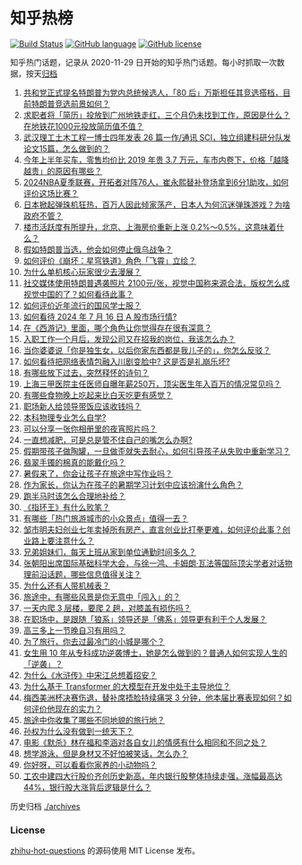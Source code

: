 # 知乎热榜
[![Build Status](https://github.com/ToWeLong/zhihu-hot-questions/workflows/CI/badge.svg)](https://github.com/ToWeLong/zhihu-hot-questions/actions)
[![GitHub language](https://img.shields.io/badge/language-golang-orange.svg)](https://golang.org/)
[![GitHub license](https://img.shields.io/github/license/ToWeLong/zhihu-hot-questions)](https://github.com/ToWeLong/zhihu-hot-questions/blob/main/LICENSE)

知乎热门话题，记录从 2020-11-29 日开始的知乎热门话题。每小时抓取一次数据，按天[归档](./archives)

<!-- BEGIN -->

1. [共和党正式提名特朗普为党内总统候选人，「80 后」万斯担任其竞选搭档，目前特朗普竞选前景如何？](https://www.zhihu.com/question/661729537)
1. [求职者将「简历」投放到广州地铁走红，三个月仍未找到工作，原因是什么？在地铁花1000元投放简历值不值？](https://www.zhihu.com/question/661671434)
1. [武汉理工土木工程一博士四年发表 26 篇一作/通讯 SCI，独立组建科研分队发论文15篇，怎么做到的？](https://www.zhihu.com/question/661397954)
1. [今年上半年买车，零售均价比 2019 年贵 3.7 万元，车市内卷下，价格「越降越贵」的原因有哪些？](https://www.zhihu.com/question/661670077)
1. [2024NBA夏季联赛，开拓者对阵76人，崔永熙替补登场拿到6分1助攻，如何评价这场比赛？](https://www.zhihu.com/question/661732211)
1. [日本掀起弹珠机狂热，百万人因此倾家荡产，日本人为何沉迷弹珠游戏？为啥政府不管？](https://www.zhihu.com/question/661502973)
1. [楼市活跃度有所提升，北京、上海房价重新上涨 0.2%～0.5%，这意味着什么？](https://www.zhihu.com/question/661691366)
1. [假如特朗普当选，他会如何停止俄乌战争？](https://www.zhihu.com/question/658082315)
1. [如何评价《崩坏：星穹铁道》角色「飞霄」立绘？](https://www.zhihu.com/question/661743617)
1. [为什么单机核心玩家很少去漫展？](https://www.zhihu.com/question/661611413)
1. [社交媒体使用特朗普遇袭照片 2100元/张，视觉中国称来源合法，版权怎么成视觉中国的了？如何看待此事？](https://www.zhihu.com/question/661686333)
1. [如何评价近年流行的国风学士服？](https://www.zhihu.com/question/661077017)
1. [如何看待 2024 年 7 月 16 日 A 股市场行情?](https://www.zhihu.com/question/661673855)
1. [在《西游记》里面，哪个角色让你觉得存在很有深意？](https://www.zhihu.com/question/661599373)
1. [入职工作一个月后，发现公司又在招我的岗位，我该怎么办？](https://www.zhihu.com/question/661390884)
1. [当你婆婆说「你是独生女，以后你家东西都是我儿子的」，你怎么反驳？](https://www.zhihu.com/question/661609628)
1. [如何看待把网络表情包融入川剧变脸中? 这是否是礼崩乐坏?](https://www.zhihu.com/question/661051368)
1. [有哪些放下过去，突然释怀的诗句？](https://www.zhihu.com/question/619681157)
1. [上海三甲医院主任医师自曝年薪250万，顶尖医生年入百万的情况常见吗？](https://www.zhihu.com/question/584238286)
1. [有哪些食物晚上吃起来比白天吃更有感觉？](https://www.zhihu.com/question/661162552)
1. [职场新人给领导带饭应该收钱吗？](https://www.zhihu.com/question/661414225)
1. [本科物理专业怎么自学?](https://www.zhihu.com/question/660437696)
1. [可以分享一张你相册里的夜宵照片吗？](https://www.zhihu.com/question/640840274)
1. [一直想减肥，可是总是管不住自己的嘴怎么办啊?](https://www.zhihu.com/question/661541559)
1. [假期带孩子做陶罐，一旦做歪就失去耐心，如何引导孩子从失败中重新学习？](https://www.zhihu.com/question/661237346)
1. [翡翠手镯的棉真的能戴化吗？](https://www.zhihu.com/question/659733344)
1. [暑假来了，你会让孩子在旅途中写作业吗？](https://www.zhihu.com/question/660702605)
1. [作为家长，你认为在孩子的暑期学习计划中应该扮演什么角色？](https://www.zhihu.com/question/660702695)
1. [跑半马时该怎么合理地补给？](https://www.zhihu.com/question/659377741)
1. [《指环王》有什么败笔？](https://www.zhihu.com/question/390207239)
1. [有哪些「热门旅游城市的小众景点」值得一去？](https://www.zhihu.com/question/661307775)
1. [邹市明夫妇创业七年卖掉所有房产，直言创业比打拳更难，如何评价此事？创业路上要注意什么？](https://www.zhihu.com/question/661340981)
1. [兄弟姐妹们，每天上班从家到单位通勤时间多久？](https://www.zhihu.com/question/658703051)
1. [张朝阳出席国际基础科学大会，与徐一鸿、卡姆朗·瓦法等国际顶尖学者对话物理前沿话题，哪些信息值得关注？](https://www.zhihu.com/question/661735474)
1. [为什么还有人带机械表？](https://www.zhihu.com/question/629030792)
1. [旅途中，有哪些风景是你无意中「闯入」的？](https://www.zhihu.com/question/661265050)
1. [一天内爬 3 层楼，要爬 2 趟，对膝盖有损伤吗？](https://www.zhihu.com/question/661235413)
1. [在职场中，是跟随「狼系」领导还是「佛系」领导更有利于个人发展？](https://www.zhihu.com/question/660814418)
1. [高三多上一节晚自习有用吗？](https://www.zhihu.com/question/659699961)
1. [为了旅行，你去过最冷门的小城是哪个？](https://www.zhihu.com/question/661265023)
1. [女生用 10 年从专科成功逆袭博士，她是怎么做到的？普通人如何实现人生的「逆袭」？](https://www.zhihu.com/question/661515535)
1. [为什么《水浒传》中宋江总想着招安？](https://www.zhihu.com/question/661067685)
1. [为什么基于 Transformer 的大模型在开发中处于主导地位？](https://www.zhihu.com/question/589738603)
1. [梅西美洲杯决赛伤退，替补席捂脸持续痛哭 3 分钟，他本届比赛表现如何？如何评价他现在的实力？](https://www.zhihu.com/question/661659664)
1. [旅途中你收集了哪些不同地貌的旅行地？](https://www.zhihu.com/question/660620579)
1. [孙权为什么没有做到一统天下？](https://www.zhihu.com/question/661067710)
1. [电影《默杀》林在福和李涵对各自女儿的情感有什么相同和不同之处？](https://www.zhihu.com/question/661681397)
1. [想学游泳，但是身材又不好怕被笑话，怎么办？](https://www.zhihu.com/question/661280363)
1. [你好呀，可以看看你家养的小动物吗？](https://www.zhihu.com/question/578068890)
1. [工农中建四大行股价齐创历史新高，年内银行股整体持续走强，涨幅最高达 44%，银行股大涨背后逻辑是什么？](https://www.zhihu.com/question/661700675)

<!-- END -->

历史归档 [./archives](./archives)


### License
[zhihu-hot-questions](https://github.com/towelong/zhihu-hot-questions) 的源码使用 MIT License 发布。